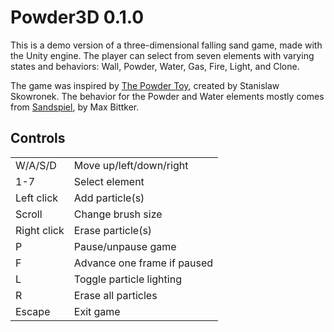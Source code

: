 # Powder3D 0.1.0

This is a demo version of a three-dimensional falling sand game, made with the Unity engine. The player can select from seven elements with varying states and behaviors: Wall, Powder, Water, Gas, Fire, Light, and Clone.

The game was inspired by [The Powder Toy](https://github.com/The-Powder-Toy/The-Powder-Toy), created by Stanislaw Skowronek. The behavior for the Powder and Water elements mostly comes from [Sandspiel](https://github.com/maxbittker/sandspiel), by Max Bittker.

## Controls

| | |
| - | - |
| W/A/S/D | Move up/left/down/right
| 1-7 | Select element
| Left click | Add particle(s)
| Scroll | Change brush size
| Right click | Erase particle(s)
| P | Pause/unpause game
| F | Advance one frame if paused
| L | Toggle particle lighting
| R | Erase all particles
| Escape | Exit game